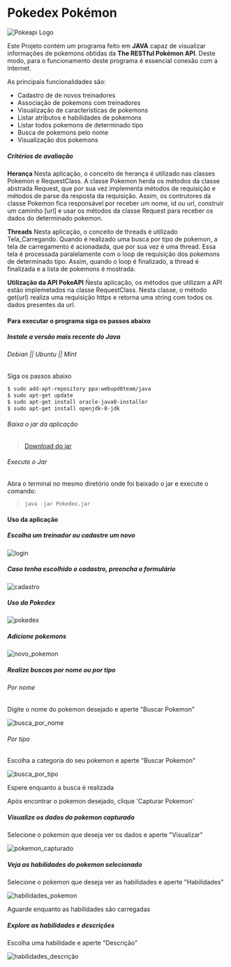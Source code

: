 # Pokedex Pokémon
![Pokeapi Logo](src/view/Imagens/pokeapi.png)

Este Projeto contém um programa feito em **JAVA** capaz de visualizar informações de pokemons obtidas da **The RESTful Pokémon API**. Deste modo, para o funcionamento deste programa é essencial conexão com a internet.

As principais funcionalidades são:
  - Cadastro de de novos treinadores
  - Associação de pokemons com treinadores
  - Visualização de características de pokemons
  - Listar atributos e habilidades de pokemons
  - Listar todos pokemons de determinado tipo
  - Busca de pokemons pelo nome
  - Visualização dos pokemons

##### Critérios de avaliação

**Herança**
Nesta aplicação, o conceito de herança é utilizado nas classes Pokemon e RequestClass. A classe Pokemon herda os métodos da classe abstrada Request, que por sua vez implementa métodos de requisição e métodos de parse da resposta da requisição. Assim, os contrutores da classe Pokemon fica responsável por receber um nome, id ou url, construir um caminho [url] e usar os métodos da classe Request para receber os dados do determinado pokemon.

**Threads**
Nesta aplicação, o conceito de threads é utilizado Tela_Carregando. Quando é realizado uma busca por tipo de pokemon, a tela de carregamento é acionadada, que por sua vez é uma thread. Essa tela é processada paralelamente com o loop de requisição dos pokemons de determinado tipo. Assim, quando o loop é finalizado, a thread é finalizada e a lista de pokemons é mostrada.

**Utilização da API PokeAPI**
Ńesta aplicação, os métodos que utilizam a API estão implemetados na classe RequestClass. Nesta classe, o método get(url) realiza uma requisição https e retorna uma string com todos os dados presentes da url.



#### Para executar o programa siga os passos abaixo

##### Instale a versão mais recente do Java

###### Debian || Ubuntu || Mint
Siga os passos abaixo
```sh
$ sudo add-apt-repository ppa:webupd8team/java
$ sudo apt-get update
$ sudo apt-get install oracle-java8-installer
$ sudo apt-get install openjdk-8-jdk
```

###### Baixa o jar da aplicação
> [Download do jar](https://gitlab.com/durvalcsouza/ep2/raw/master/Pokedex.jar?inline=false)

###### Execute o Jar
Abra o terminal no mesmo diretório onde foi baixado o jar e execute o comando:
> `java -jar Pokedex.jar`

#### Uso da aplicação

##### Escolha um treinador ou cadastre um novo

![login](src/view/Imagens/Login_Pokedex.png)

##### Caso tenha escolhido o cadastro, preencha o formulário

![cadastro](src/view/Imagens/Cadastro_Treinador.png)

##### Uso da Pokedex

![pokedex](src/view/Imagens/Pokedex.png)

##### Adicione pokemons

![novo_pokemon](src/view/Imagens/Procurar_Pokemon.png)

##### Realize buscas por nome ou por tipo

###### Por nome

Digite o nome do pokemon desejado e aperte "Buscar Pokemon"

![busca_por_nome](src/view/Imagens/busca_por_nome.png)

###### Por tipo

Escolha a categoria do seu pokemon e aperte "Buscar Pokemon"

![busca_por_tipo](src/view/Imagens/busca_por_tipo.png)


Espere enquanto a busca é realizada


Após encontrar o pokemon desejado, clique 'Capturar Pokemon'

##### Visualize os dados do pokemon capturado

Selecione o pokemon que deseja ver os dados e aperte "Visualizar"

![pokemon_capturado](src/view/Imagens/Pokemon_Capturado.png)

##### Veja as habilidades do pokemon selecionado

Selecione o pokemon que deseja ver as habilidades e aperte "Habilidades"

![habilidades_pokemon](src/view/Imagens/habilidades_do_pokemon.png)

Aguarde enquanto as habilidades são carregadas

##### Explore as habilidades e descrições

Escolha uma habilidade e aperte "Descrição"

![habilidades_descrição](src/view/Imagens/habilidades_e_descrição_pokemon.png)
